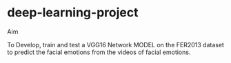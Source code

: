 # deep-learning-project

Aim

To Develop, train and test a VGG16 Network MODEL on the FER2013 dataset to predict the facial emotions from the videos of facial emotions.
